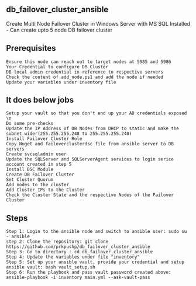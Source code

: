 ## db_failover_cluster_ansible
Create Multi Node Failover Cluster in Windows Server with MS SQL Installed - Can create upto 5 node DB failover cluster 

## Prerequisites

    Ensure this node can reach out to target nodes at 5985 and 5986
    Your Credential to configure DB Cluster
    DB local admin credential in reference to respective servers
    Check the content of add_node.ps1 and add the node if needed
    Update your variables under inventory file


## It does below jobs
    Setup your vault so that you don't end up your AD credentials exposed \n
    Do some pre-checks 
    Update the IP Address of DB Nodes from DHCP to static and make the subnet wider(255.255.255.248 to 255.255.255.240)
    Install Failover Cluster Role
    Copy Nuget and failoverclusterdsc file from ansible server to DB servers
    Create svcsqladmin user
    Update the SQLServer and SQLServerAgent services to login serice account created in step 5
    Install DSC Module
    Create DB Failover Cluster
    Set Cluster Quorum
    Add nodes to the cluster
    Add Cluster IPs to the Cluster
    Check the Cluster State and the respective Nodes of the Failover Cluster 

## Steps
    Step 1: Login to the ansible node and switch to ansible user: sudo su - ansible
    step 2: Clone the repository: git clone https://github.com/prkpushp/db_failover_cluster_ansible
    Step 3: Go to directory : cd db_failover_cluster_ansible
    Step 4: Update the variables under file "inventory"
    Step 5: Set up your ansible vault, provide your credential and setup ansible vault: bash vault_setup.sh
    Step 6: Run the playbook and pass vault password created above: ansible-playbook -i inventory main.yml --ask-vault-pass


